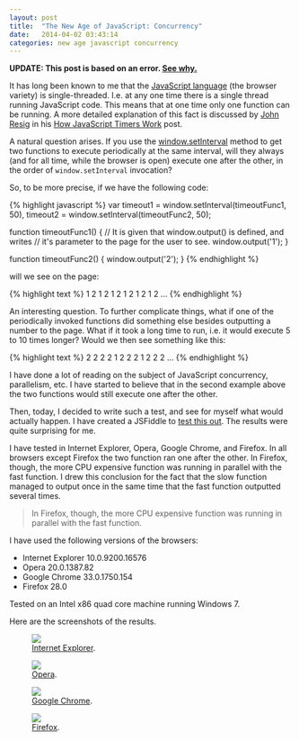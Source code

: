 ```yaml
---
layout: post
title:  "The New Age of JavaScript: Concurrency"
date:   2014-04-02 03:43:14
categories: new age javascript concurrency
---
```


**UPDATE: This post is based on an error. [See why.](http://valera-rozuvan.github.io/nintoku/update/update-the-new-age-of-javascript-concurrency)**

It has long been known to me that the
[JavaScript language](http://en.wikipedia.org/wiki/JavaScript)
(the browser variety) is single-threaded. I.e. at any one time there is
a single thread running JavaScript code. This means that at one time
only one function can be running. A more detailed explanation of this
fact is discussed by [John Resig](http://ejohn.org/about) in his
[How JavaScript Timers Work](http://ejohn.org/blog/how-javascript-timers-work)
post.

A natural question arises. If you use the
[window.setInterval](https://developer.mozilla.org/en/docs/Web/API/window.setInterval)
method to get two functions to execute periodically at the same interval,
will they always (and for all time, while the browser is open) execute
one after the other, in the order of `window.setInterval` invocation?

So, to be more precise, if we have the following code:

{% highlight javascript %}
var timeout1 = window.setInterval(timeoutFunc1, 50),
    timeout2 = window.setInterval(timeoutFunc2, 50);

function timeoutFunc1() {
    // It is given that window.output() is defined, and writes
    // it's parameter to the page for the user to see.
    window.output('1');
}

function timeoutFunc2() {
    window.output('2');
}
{% endhighlight %}

will we see on the page:

{% highlight text %}
1
2
1
2
1
2
1
2
1
2
1
2
...
{% endhighlight %}

An interesting question. To further complicate things, what if one of
the periodically invoked functions did something else besides outputting
a number to the page. What if it took a long time to run, i.e. it would
execute 5 to 10 times longer? Would we then see something like this:

{% highlight text %}
2
2
2
2
1
2
2
2
1
2
2
2
...
{% endhighlight %}

I have done a lot of reading on the subject of JavaScript concurrency,
parallelism, etc. I have started to believe that in the second example
above the two functions would still execute one after the other.

Then, today, I decided to write such a test, and see for myself what
would actually happen. I have created a JSFiddle to
[test this out](http://jsfiddle.net/k2h7Z/34).
The results were quite surprising for me.

I have tested in Internet Explorer, Opera, Google Chrome, and Firefox.
In all browsers except Firefox the two function ran one after the other.
In Firefox, though, the more CPU expensive function was running in parallel
with the fast function. I drew this conclusion for the fact that the slow
function managed to output once in the same time that the fast function
outputted several times.

> In Firefox, though, the more CPU expensive function was running in parallel
with the fast function.

I have used the following versions of the browsers:

- Internet Explorer 10.0.9200.16576
- Opera 20.0.1387.82
- Google Chrome 33.0.1750.154
- Firefox 28.0

Tested on an Intel x86 quad core machine running Windows 7.

Here are the screenshots of the results.

<figure>
    <a href="{{ site.url }}/images/2014_04_02/internet_explorer.png"><img src="{{ site.url }}/images/2014_04_02/internet_explorer.png"></a>
    <figcaption><a href="{{ site.url }}/images/2014_04_02/internet_explorer.png" title="Internet Explorer">Internet Explorer</a>.</figcaption>
</figure>
<figure>
    <a href="{{ site.url }}/images/2014_04_02/opera.png"><img src="{{ site.url }}/images/2014_04_02/opera.png"></a>
    <figcaption><a href="{{ site.url }}/images/2014_04_02/opera.png" title="Opera">Opera</a>.</figcaption>
</figure>
<figure>
    <a href="{{ site.url }}/images/2014_04_02/google_chrome.png"><img src="{{ site.url }}/images/2014_04_02/google_chrome.png"></a>
    <figcaption><a href="{{ site.url }}/images/2014_04_02/google_chrome.png" title="Google Chrome">Google Chrome</a>.</figcaption>
</figure>
<figure>
    <a href="{{ site.url }}/images/2014_04_02/firefox.png"><img src="{{ site.url }}/images/2014_04_02/firefox.png"></a>
    <figcaption><a href="{{ site.url }}/images/2014_04_02/firefox.png" title="Firefox">Firefox</a>.</figcaption>
</figure>
